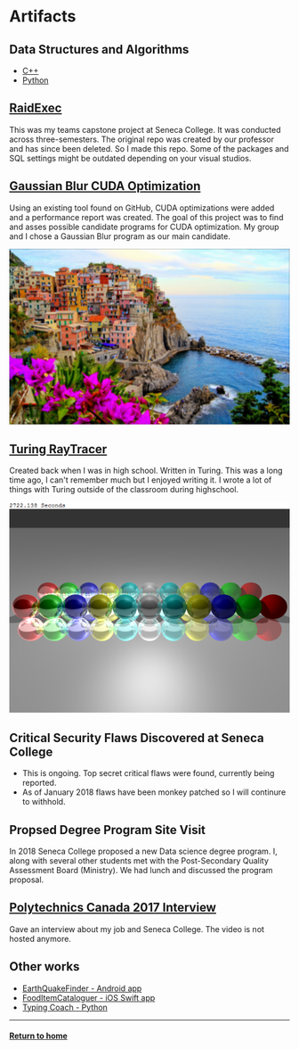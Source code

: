 
# Artifacts

## Data Structures and Algorithms
* [C++](https://github.com/jryga/C-Algorithms)  
* [Python](https://github.com/jryga/PythonAlgorithms)  

## [RaidExec](https://github.com/jryga/RaidExec)
This was my teams capstone project at Seneca College. It was conducted across three-semesters. The original repo was created by our professor and has since been deleted. So I made this repo. Some of the packages and SQL settings might be outdated depending on your visual studios.

## [Gaussian Blur CUDA Optimization](https://wiki.cdot.senecacollege.ca/wiki/BETTERRED)
Using an existing tool found on GitHub, CUDA optimizations were added and a performance report was created.
The goal of this project was to find and asses possible candidate programs for CUDA optimization.
My group and I chose a Gaussian Blur program as our main candidate.

![Example Pic Gaussian Blur](GaussianBlurCUDA/Cinque_terre_BLURRED.jpg "This is what a blurred picture looks like")

## [Turing RayTracer](RayTracer)
Created back when I was in high school.  Written in Turing.
This was a long time ago, I can't remember much but I enjoyed writing it.  I wrote a lot of things with Turing outside of the classroom during highschool. 
  
![Example Pic Raytrace](RayTracer/example.png "This is a rendered image")
  
## Critical Security Flaws Discovered at Seneca College
  * This is ongoing.  Top secret critical flaws were found, currently being reported.
  * As of January 2018 flaws have been monkey patched so I will continure to withhold.

## Propsed Degree Program Site Visit
In 2018 Seneca College proposed a new Data science degree program. I, along with several other students met with the Post-Secondary Quality Assessment Board (Ministry).  We had lunch and discussed the program proposal. 

## [Polytechnics Canada 2017 Interview](http://www.polytechnicscanada.ca/events/polytechnics-canada-annual-conference-2017-0)
Gave an interview about my job and Seneca College.  The video is not hosted anymore.

## Other works
* [EarthQuakeFinder - Android app](https://github.com/jryga/EarthQuakeFinder)
* [FoodItemCataloguer - iOS Swift app](https://github.com/jryga/FoodItemCataloguer)
* [Typing Coach - Python](https://github.com/jryga/TypingCoach)

----
#### [Return to home](https://github.com/jryga/Portfolio#top)

